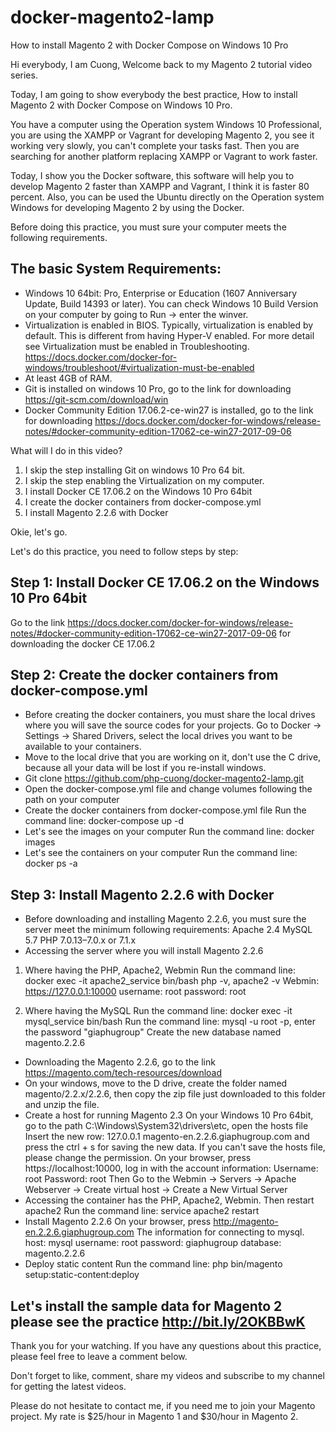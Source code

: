 # docker-magento2-lamp
How to install Magento 2 with Docker Compose on Windows 10 Pro

Hi everybody, I am Cuong, Welcome back to my Magento 2 tutorial video series.

Today, I am going to show everybody the best practice, How to install Magento 2 with Docker Compose on Windows 10 Pro.

You have a computer using the Operation system Windows 10 Professional, you are using the XAMPP or Vagrant for developing Magento 2, you see it working very slowly, you can't complete your tasks fast. Then you are searching for another platform replacing XAMPP or Vagrant to work faster.

Today, I show you the Docker software, this software will help you to develop Magento 2 faster than XAMPP and Vagrant, I think it is faster 80 percent. Also, you can be used the Ubuntu directly on the Operation system Windows for developing Magento 2 by using the Docker.

Before doing this practice, you must sure your computer meets the following requirements.

## The basic System Requirements:
- Windows 10 64bit: Pro, Enterprise or Education (1607 Anniversary Update, Build 14393 or later). You can check Windows 10 Build Version on your computer by going to Run → enter the winver.
- Virtualization is enabled in BIOS. Typically, virtualization is enabled by default. This is different from having Hyper-V enabled. For more detail see Virtualization must be enabled in Troubleshooting.
https://docs.docker.com/docker-for-windows/troubleshoot/#virtualization-must-be-enabled
- At least 4GB of RAM.
- Git is installed on windows 10 Pro, go to the link for downloading https://git-scm.com/download/win
- Docker Community Edition 17.06.2-ce-win27 is installed, go to the link for downloading https://docs.docker.com/docker-for-windows/release-notes/#docker-community-edition-17062-ce-win27-2017-09-06

What will I do in this video?

1. I skip the step installing Git on windows 10 Pro 64 bit.
2. I skip the step enabling the Virtualization on my computer.
3. I install Docker CE 17.06.2 on the Windows 10 Pro 64bit
4. I create the docker containers from docker-compose.yml
5. I install Magento 2.2.6 with Docker

Okie, let's go.

Let's do this practice, you need to follow steps by step:

## Step 1: Install Docker CE 17.06.2 on the Windows 10 Pro 64bit
Go to the link https://docs.docker.com/docker-for-windows/release-notes/#docker-community-edition-17062-ce-win27-2017-09-06 for downloading the docker CE 17.06.2

## Step 2: Create the docker containers from docker-compose.yml
- Before creating the docker containers, you must share the local drives where you will save the source codes for your projects. Go to Docker → Settings → Shared Drivers, select the local drives you want to be available to your containers.
- Move to the local drive that you are working on it, don't use the C drive, because all your data will be lost if you re-install windows.
- Git clone https://github.com/php-cuong/docker-magento2-lamp.git
- Open the docker-compose.yml file and change volumes following the path on your computer
- Create the docker containers from docker-compose.yml file
Run the command line: docker-compose up -d
- Let's see the images on your computer
Run the command line: docker images
- Let's see the containers on your computer
Run the command line: docker ps -a

## Step 3: Install Magento 2.2.6 with Docker
- Before downloading and installing Magento 2.2.6, you must sure the server meet the minimum following requirements:
Apache 2.4
MySQL 5.7
PHP 7.0.13–7.0.x or 7.1.x
- Accessing the server where you will install Magento 2.2.6
1. Where having the PHP, Apache2, Webmin
Run the command line: docker exec -it apache2_service bin/bash
php -v, apache2 -v
Webmin: https://127.0.0.1:10000
username: root
password: root

2. Where having the MySQL
Run the command line: docker exec -it mysql_service bin/bash
Run the command line: mysql -u root -p, enter the password "giaphugroup"
Create the new database named magento.2.2.6
- Downloading the Magento 2.2.6, go to the link https://magento.com/tech-resources/download
- On your windows, move to the D drive, create the folder named magento/2.2.x/2.2.6, then copy the zip file just downloaded to this folder and unzip the file.
- Create a host for running Magento 2.3
On your Windows 10 Pro 64bit, go to the path C:\Windows\System32\drivers\etc, open the hosts file
Insert the new row: 127.0.0.1 magento-en.2.2.6.giaphugroup.com and press the ctrl + s for saving the new data. If you can't save the hosts file, please change the permission.
On your browser, press https://localhost:10000, log in with the account information:
Username: root
Password: root
Then Go to the Webmin → Servers → Apache Webserver → Create virtual host → Create a New Virtual Server
- Accessing the container has the PHP, Apache2, Webmin. Then restart apache2
Run the command line: service apache2 restart
- Install Magento 2.2.6
On your browser, press http://magento-en.2.2.6.giaphugroup.com
The information for connecting to mysql.
host: mysql
username: root
password: giaphugroup
database: magento.2.2.6
- Deploy static content
Run the command line: php bin/magento setup:static-content:deploy

## Let's install the sample data for Magento 2 please see the practice http://bit.ly/2OKBBwK

Thank you for your watching. If you have any questions about this practice, please feel free to leave a comment below.

Don't forget to like, comment, share my videos and subscribe to my channel for getting the latest videos.

Please do not hesitate to contact me, if you need me to join your Magento project. My rate is $25/hour in Magento 1 and $30/hour in Magento 2.
